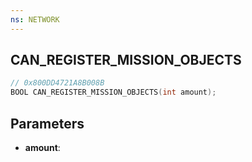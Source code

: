 ```yaml
---
ns: NETWORK
---
```

## CAN_REGISTER_MISSION_OBJECTS

```c
// 0x800DD4721A8B008B
BOOL CAN_REGISTER_MISSION_OBJECTS(int amount);
```

## Parameters
* **amount**:
